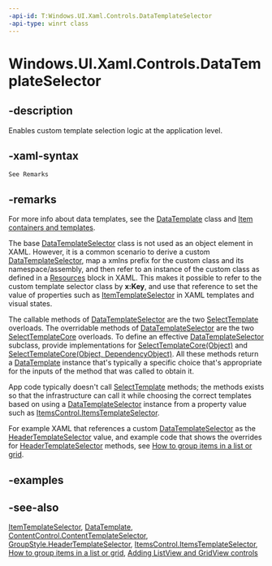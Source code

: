 ```yaml
---
-api-id: T:Windows.UI.Xaml.Controls.DataTemplateSelector
-api-type: winrt class
---
```


<!-- Class syntax.
public class DataTemplateSelector : Windows.UI.Xaml.Controls.IDataTemplateSelector, Windows.UI.Xaml.Controls.IDataTemplateSelector2, Windows.UI.Xaml.Controls.IDataTemplateSelectorOverrides, Windows.UI.Xaml.Controls.IDataTemplateSelectorOverrides2
-->

# Windows.UI.Xaml.Controls.DataTemplateSelector

## -description
Enables custom template selection logic at the application level.

## -xaml-syntax
```xaml
See Remarks
```


## -remarks

For more info about data templates, see the [DataTemplate](../windows.ui.xaml/datatemplate.md) class and [Item containers and templates](https://docs.microsoft.com/windows/uwp/controls-and-patterns/item-containers-templates).

The base [DataTemplateSelector](datatemplateselector.md) class is not used as an object element in XAML. However, it is a common scenario to derive a custom [DataTemplateSelector](datatemplateselector.md), map a xmlns prefix for the custom class and its namespace/assembly, and then refer to an instance of the custom class as defined in a [Resources](../windows.ui.xaml/frameworkelement_resources.md) block in XAML. This makes it possible to refer to the custom template selector class by **x:Key**, and use that reference to set the value of properties such as [ItemTemplateSelector](itemscontrol_itemtemplateselector.md) in XAML templates and visual states.

The callable methods of [DataTemplateSelector](datatemplateselector.md) are the two [SelectTemplate](datatemplateselector_selecttemplate.md) overloads. The overridable methods of [DataTemplateSelector](datatemplateselector.md) are the two [SelectTemplateCore](datatemplateselector_selecttemplatecore.md) overloads. To define an effective [DataTemplateSelector](datatemplateselector.md) subclass, provide implementations for [SelectTemplateCore(Object)](datatemplateselector_selecttemplatecore_402628248.md) and [SelectTemplateCore(Object, DependencyObject)](datatemplateselector_selecttemplatecore_711611086.md). All these methods return a [DataTemplate](../windows.ui.xaml/datatemplate.md) instance that's typically a specific choice that's appropriate for the inputs of the method that was called to obtain it.

App code typically doesn't call [SelectTemplate](datatemplateselector_selecttemplate.md) methods; the methods exists so that the infrastructure can call it while choosing the correct templates based on using a [DataTemplateSelector](datatemplateselector.md) instance from a property value such as [ItemsControl.ItemsTemplateSelector](itemscontrol_itemtemplateselector.md).

For example XAML that references a custom [DataTemplateSelector](datatemplateselector.md) as the [HeaderTemplateSelector](groupstyle_headertemplateselector.md) value, and example code that shows the overrides for [HeaderTemplateSelector](groupstyle_headertemplateselector.md) methods, see [How to group items in a list or grid](http://msdn.microsoft.com/library/b9ed59b9-651c-40c7-a39c-c4db432dc132).

## -examples

## -see-also
[ItemTemplateSelector](itemscontrol_itemtemplateselector.md), [DataTemplate](../windows.ui.xaml/datatemplate.md), [ContentControl.ContentTemplateSelector](contentcontrol_contenttemplateselector.md), [GroupStyle.HeaderTemplateSelector](groupstyle_headertemplateselector.md), [ItemsControl.ItemsTemplateSelector](itemscontrol_itemtemplateselector.md), [How to group items in a list or grid](http://msdn.microsoft.com/library/b9ed59b9-651c-40c7-a39c-c4db432dc132), [Adding ListView and GridView controls](http://msdn.microsoft.com/library/ede8164f-ad0f-4249-b5ab-6f46ca65754a)